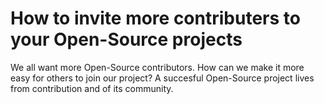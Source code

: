 # How to invite more contributers to your Open-Source projects

We all want more Open-Source contributors. How can we make it more easy for others to join our project?
A succesful Open-Source project lives from contribution and of its community. 